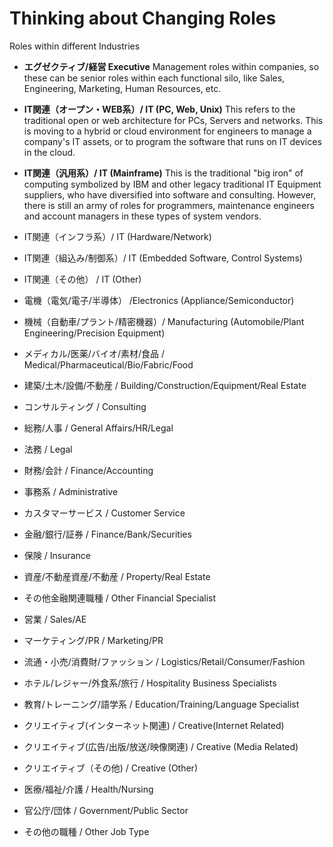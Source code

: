 # Thinking about Changing Roles

Roles within different Industries
- **エグゼクティブ/経営 Executive**
Management roles within companies, so these can be senior roles within each functional silo, like Sales, Engineering, Marketing, Human Resources, etc.

- **IT関連（オープン・WEB系）/ IT (PC, Web, Unix)**
This refers to the traditional open or web architecture for PCs, Servers and networks. This is moving to a hybrid or cloud environment for engineers to manage a company's IT assets, or to program the software that runs on IT devices in the cloud.

- **IT関連（汎用系）/ IT (Mainframe)**
This is the traditional "big iron" of computing symbolized by IBM and other legacy traditional IT Equipment suppliers, who have diversified into software and consulting. However, there is still an army of roles for programmers, maintenance engineers and account managers in these types of system vendors.

- IT関連（インフラ系）/ IT (Hardware/Network)
- IT関連（組込み/制御系）/ IT (Embedded Software, Control Systems)
- IT関連（その他） / IT (Other)
- 電機（電気/電子/半導体） /Electronics (Appliance/Semiconductor)
- 機械（自動車/プラント/精密機器）/ Manufacturing (Automobile/Plant Engineering/Precision Equipment)
- メディカル/医薬/バイオ/素材/食品 / Medical/Pharmaceutical/Bio/Fabric/Food
- 建築/土木/設備/不動産 / Building/Construction/Equipment/Real Estate
- コンサルティング / Consulting
- 総務/人事 / General Affairs/HR/Legal
- 法務 / Legal
- 財務/会計 / Finance/Accounting
- 事務系 / Administrative
- カスタマーサービス / Customer Service
- 金融/銀行/証券 / Finance/Bank/Securities
- 保険 / Insurance
- 資産/不動産資産/不動産 / Property/Real Estate
- その他金融関連職種 / Other Financial Specialist
- 営業 / Sales/AE
- マーケティング/PR / Marketing/PR
- 流通・小売/消費財/ファッション / Logistics/Retail/Consumer/Fashion
- ホテル/レジャー/外食系/旅行 / Hospitality Business Specialists
- 教育/トレーニング/語学系 / Education/Training/Language Specialist
- クリエイティブ(インターネット関連) / Creative(Internet Related)
- クリエイティブ(広告/出版/放送/映像関連) / Creative (Media Related)
- クリエイティブ（その他) / Creative (Other)
- 医療/福祉/介護 / Health/Nursing
- 官公庁/団体 / Government/Public Sector
- その他の職種 / Other Job Type
